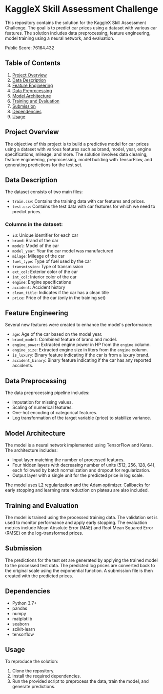 # KaggleX Skill Assessment Challenge

This repository contains the solution for the KaggleX Skill Assessment Challenge. The goal is to predict car prices using a dataset with various car features. The solution includes data preprocessing, feature engineering, model training using a neural network, and evaluation.

Public Score: 76164.432

## Table of Contents

1. [Project Overview](#project-overview)
2. [Data Description](#data-description)
3. [Feature Engineering](#feature-engineering)
4. [Data Preprocessing](#data-preprocessing)
5. [Model Architecture](#model-architecture)
6. [Training and Evaluation](#training-and-evaluation)
7. [Submission](#submission)
8. [Dependencies](#dependencies)
9. [Usage](#usage)

## Project Overview

The objective of this project is to build a predictive model for car prices using a dataset with various features such as brand, model, year, engine specifications, mileage, and more. The solution involves data cleaning, feature engineering, preprocessing, model building with TensorFlow, and generating predictions for the test set.

## Data Description

The dataset consists of two main files:
- `train.csv`: Contains the training data with car features and prices.
- `test.csv`: Contains the test data with car features for which we need to predict prices.

### Columns in the dataset:

- `id`: Unique identifier for each car
- `brand`: Brand of the car
- `model`: Model of the car
- `model_year`: Year the car model was manufactured
- `milage`: Mileage of the car
- `fuel_type`: Type of fuel used by the car
- `transmission`: Type of transmission
- `ext_col`: Exterior color of the car
- `int_col`: Interior color of the car
- `engine`: Engine specifications
- `accident`: Accident history
- `clean_title`: Indicates if the car has a clean title
- `price`: Price of the car (only in the training set)

## Feature Engineering

Several new features were created to enhance the model's performance:
- `age`: Age of the car based on the model year.
- `brand_model`: Combined feature of brand and model.
- `engine_power`: Extracted engine power in HP from the `engine` column.
- `engine_size`: Extracted engine size in liters from the `engine` column.
- `is_luxury`: Binary feature indicating if the car is from a luxury brand.
- `accident_binary`: Binary feature indicating if the car has any reported accidents.

## Data Preprocessing

The data preprocessing pipeline includes:
- Imputation for missing values.
- Scaling of numerical features.
- One-hot encoding of categorical features.
- Log transformation of the target variable (price) to stabilize variance.

## Model Architecture

The model is a neural network implemented using TensorFlow and Keras. The architecture includes:

- Input layer matching the number of processed features.
- Four hidden layers with decreasing number of units (512, 256, 128, 64), each followed by batch normalization and dropout for regularization.
- Output layer with a single unit for the predicted price in log scale.

The model uses L2 regularization and the Adam optimizer. Callbacks for early stopping and learning rate reduction on plateau are also included.

## Training and Evaluation

The model is trained using the processed training data. The validation set is used to monitor performance and apply early stopping. The evaluation metrics include Mean Absolute Error (MAE) and Root Mean Squared Error (RMSE) on the log-transformed prices.

## Submission

The predictions for the test set are generated by applying the trained model to the processed test data. The predicted log prices are converted back to the original scale using the exponential function. A submission file is then created with the predicted prices.

## Dependencies

- Python 3.7+
- pandas
- numpy
- matplotlib
- seaborn
- scikit-learn
- tensorflow

## Usage

To reproduce the solution:
1. Clone the repository.
2. Install the required dependencies.
3. Run the provided script to preprocess the data, train the model, and generate predictions.